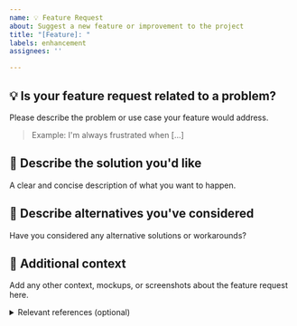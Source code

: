 ```yaml
---
name: 💡 Feature Request
about: Suggest a new feature or improvement to the project
title: "[Feature]: "
labels: enhancement
assignees: ''

---
```


## 💡 Is your feature request related to a problem?

Please describe the problem or use case your feature would address.
> Example: I'm always frustrated when [...]

## 🎯 Describe the solution you'd like

A clear and concise description of what you want to happen.

## 🔄 Describe alternatives you've considered

Have you considered any alternative solutions or workarounds?

## 🧱 Additional context

Add any other context, mockups, or screenshots about the feature request here.

<details>
<summary>Relevant references (optional)</summary>

- Link to related issue or PR
- Link to similar features in other projects
- API references, etc.

</details>
